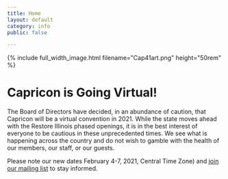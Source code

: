 ```yaml
---
title: Home
layout: default
category: info
public: false

---
```

{% include full_width_image.html filename="Cap41art.png" height="50rem" %}
# Capricon is Going Virtual!

The Board of Directors have decided, in an abundance of caution, that Capricon will be a virtual convention in 2021. While the state moves ahead with the Restore Illinois phased openings, it is in the best interest of everyone to be cautious in these unprecedented times. We see what is happening across the country and do not wish to gamble with the health of our members, our staff, or our guests.

Please note our new dates February 4-7, 2021, Central Time Zone) and [join our mailing list](https://mailchi.mp/e5d9926024e7/capricon-mailing-list) to stay informed.